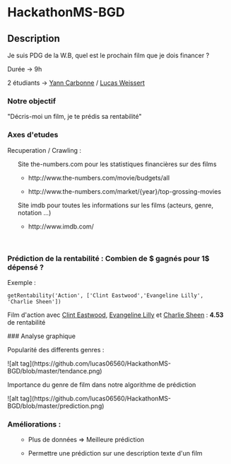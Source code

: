 # HackathonMS-BGD


## Description
<p> Je suis PDG de la W.B, quel est le prochain film que je dois financer ? </p>
<p> Durée -> 9h </p>
<p> 2 étudiants -> <a href="https://github.com/Lahw">Yann Carbonne</a> / <a href="https://github.com/lucas06560">Lucas Weissert</a> </p>

### Notre objectif
"Décris-moi un film, je te prédis sa rentabilité"
<br/>

### Axes d'etudes
<p> Recuperation / Crawling : </p>
<ul>Site the-numbers.com pour les statistiques financières sur des films</ul>

  <ul><ul><li> http://www.the-numbers.com/movie/budgets/all </li></ul></ul>
  <ul><ul><li> http://www.the-numbers.com/market/{year}/top-grossing-movies </li></ul></ul>
<ul>Site imdb pour toutes les informations sur les films (acteurs, genre, notation ...)</ul>
  <ul><ul><li> http://www.imdb.com/ </li></ul></ul>

<br/>

### Prédiction de la rentabilité : Combien de $ gagnés pour 1$ dépensé ?
<p>Exemple :</p>
<code>getRentability('Action', ['Clint Eastwood','Evangeline Lilly', 'Charlie Sheen'])</code>
<p>Film d'action avec <u>Clint Eastwood</u>, <u>Evangeline Lilly</u> et <u>Charlie Sheen</u> : <b>4.53</b> de rentabilité </p>
### Analyse graphique
<p> Popularité des differents genres : </p>
![alt tag](https://github.com/lucas06560/HackathonMS-BGD/blob/master/tendance.png)

<p> Importance du genre de film dans notre algorithme de prédiction  </p>
![alt tag](https://github.com/lucas06560/HackathonMS-BGD/blob/master/prediction.png)

<br/>

### Améliorations :
  <ul><ul><li> Plus de données => Meilleure prédiction </li></ul></ul>
  <ul><ul><li> Permettre une prédiction sur une description texte d'un film </li></ul></ul>
